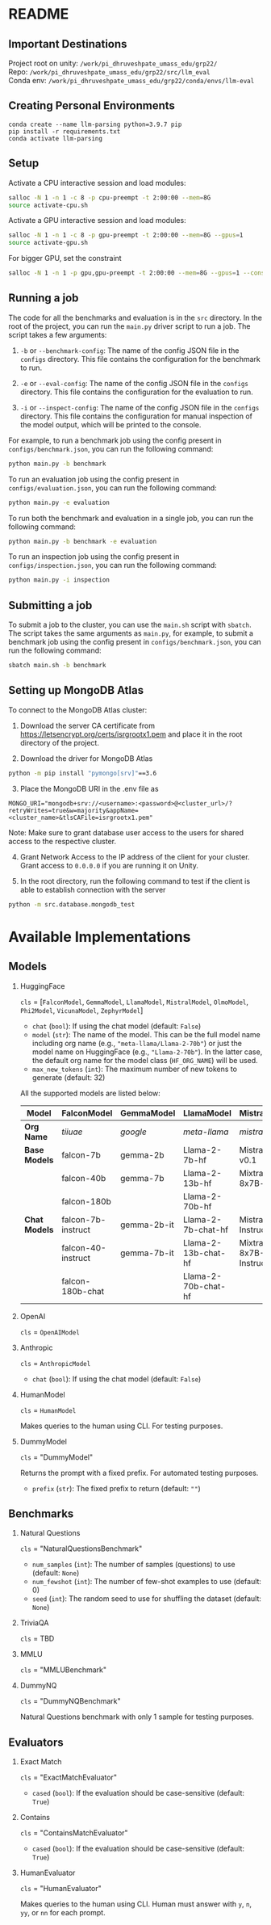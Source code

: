 # README

## Important Destinations
Project root on unity: `/work/pi_dhruveshpate_umass_edu/grp22/` <br />
Repo: `/work/pi_dhruveshpate_umass_edu/grp22/src/llm_eval` <br />
Conda env: `/work/pi_dhruveshpate_umass_edu/grp22/conda/envs/llm-eval` <br />

## Creating Personal Environments
`conda create --name llm-parsing python=3.9.7 pip` <br />
`pip install -r requirements.txt` <br />
`conda activate llm-parsing` <br />

## Setup

Activate a CPU interactive session and load modules:

```bash
salloc -N 1 -n 1 -c 8 -p cpu-preempt -t 2:00:00 --mem=8G
source activate-cpu.sh
```

Activate a GPU interactive session and load modules:

```bash
salloc -N 1 -n 1 -c 8 -p gpu-preempt -t 2:00:00 --mem=8G --gpus=1
source activate-gpu.sh
```

For bigger GPU, set the constraint

```bash
salloc -N 1 -n 1 -p gpu,gpu-preempt -t 2:00:00 --mem=8G --gpus=1 --constraint="[a100|m40|rtx8000]"
```

## Running a job

The code for all the benchmarks and evaluation is in the `src` directory. In
the root of the project, you can run the `main.py` driver script to run a job.
The script takes a few arguments:

1. `-b` or `--benchmark-config`: The name of the config JSON file in the
`configs` directory. This file contains the configuration for the benchmark
to run.

2. `-e` or `--eval-config`: The name of the config JSON file in the `configs`
directory. This file contains the configuration for the evaluation to run.

3. `-i` or `--inspect-config`: The name of the config JSON file in the
`configs` directory. This file contains the configuration for manual inspection
of the model output, which will be printed to the console.

For example, to run a benchmark job using the config present in
`configs/benchmark.json`, you can run the following command:

```bash
python main.py -b benchmark
```

To run an evaluation job using the config present in `configs/evaluation.json`,
you can run the following command:

```bash
python main.py -e evaluation
```

To run both the benchmark and evaluation in a single job, you can run the
following command:

```bash
python main.py -b benchmark -e evaluation
```

To run an inspection job using the config present in `configs/inspection.json`,
you can run the following command:

```bash
python main.py -i inspection
```

## Submitting a job

To submit a job to the cluster, you can use the `main.sh` script with `sbatch`.
The script takes the same arguments as `main.py`, for example, to submit a
benchmark job using the config present in `configs/benchmark.json`, you can run
the following command:

```bash
sbatch main.sh -b benchmark
```
## Setting up MongoDB Atlas

To connect to the MongoDB Atlas cluster:

1. Download the server CA certificate from https://letsencrypt.org/certs/isrgrootx1.pem and place it in the root directory of the project.

2. Download the driver for MongoDB Atlas
```bash
python -m pip install "pymongo[srv]"==3.6
```

3. Place the MongoDB URI in the .env file as 

`MONGO_URI="mongodb+srv://<username>:<password>@<cluster_url>/?retryWrites=true&w=majority&appName=<cluster_name>&tlsCAFile=isrgrootx1.pem"`

Note: Make sure to grant database user access to the users for shared access to the respective cluster.

4. Grant Network Access to the IP address of the client for your cluster. Grant access to `0.0.0.0` if you are running it on Unity. 

5. In the root directory, run the following command to test if the client is able to establish connection with the server

```bash
python -m src.database.mongodb_test
```

# Available Implementations

## Models

1. HuggingFace
    
    `cls` = [`FalconModel`, `GemmaModel`, `LlamaModel`, `MistralModel`,
    `OlmoModel`, `Phi2Model`, `VicunaModel`, `ZephyrModel`]
    * `chat` (`bool`): If using the chat model (default: `False`)
    * `model` (`str`): The name of the model. This can be the full model name
    including org name (e.g., `"meta-llama/Llama-2-70b"`) or just the model
    name on HuggingFace (e.g., `"Llama-2-70b"`). In the latter case, the
    default org name for the model class (`HF_ORG_NAME`) will be used.
    * `max_new_tokens` (`int`): The maximum number of new tokens to generate
    (default: 32)

    All the supported models are listed below:

    | **Model**       | **FalconModel**    | **GemmaModel** | **LlamaModel**      | **MistralModel**           | **OlmoModel**    | **Phi2Model** | **VicunaModel** | **ZephyrModel**      |
    |-----------------|--------------------|----------------|---------------------|----------------------------|------------------|---------------|-----------------|----------------------|
    | **Org Name**    | _tiiuae_           | _google_       | _meta-llama_        | _mistralai_                | _allenai_        | _microsoft_   | _lmsys_         | _HuggingFaceH4_      |
    | **Base Models** | falcon-7b          | gemma-2b       | Llama-2-7b-hf       | Mistral-7B-v0.1            | OLMo-1B          | phi-2         |                 |                      |
    |                 | falcon-40b         | gemma-7b       | Llama-2-13b-hf      | Mixtral-8x7B-v0.1          | OLMo-7B          |               |                 |                      |
    |                 | falcon-180b        |                | Llama-2-70b-hf      |                            |                  |               |                 |                      |
    | **Chat Models** | falcon-7b-instruct | gemma-2b-it    | Llama-2-7b-chat-hf  | Mistral-7B-Instruct-v0.2   | OLMo-7B-Instruct | phi-2         | vicuna-7b-v1.5  | zephyr-7b-beta       |
    |                 | falcon-40-instruct | gemma-7b-it    | Llama-2-13b-chat-hf | Mixtral-8x7B-Instruct-v0.1 |                  |               | vicuna-13b-v1.5 | zephyr-7b-gemma-v0.1 |
    |                 | falcon-180b-chat   |                | Llama-2-70b-chat-hf |                            |                  |               | vicuna-33b-v1.3 |                      |

2. OpenAI

    `cls` = `OpenAIModel`
    

3. Anthropic

    `cls` = `AnthropicModel`
    * `chat` (`bool`): If using the chat model (default: `False`)

4. HumanModel
    
    `cls` = `HumanModel`
    
    Makes queries to the human using CLI. For testing purposes.

5. DummyModel
    
    `cls` = "DummyModel"
    
    Returns the prompt with a fixed prefix. For automated testing purposes.

    * `prefix` (`str`): The fixed prefix to return (default: `""`)


## Benchmarks

1. Natural Questions

    `cls` = "NaturalQuestionsBenchmark"
    * `num_samples` (`int`): The number of samples (questions) to use (default: `None`)
    * `num_fewshot` (`int`): The number of few-shot examples to use (default: 0)
    * `seed` (`int`): The random seed to use for shuffling the dataset (default: `None`)

2. TriviaQA

    `cls` = TBD

3. MMLU

    `cls` = "MMLUBenchmark"
    
4. DummyNQ

    `cls` = "DummyNQBenchmark"
    
    Natural Questions benchmark with only 1 sample for testing purposes.


## Evaluators

1. Exact Match

    `cls` = "ExactMatchEvaluator"
    * `cased` (`bool`): If the evaluation should be case-sensitive (default: `True`)

2. Contains

    `cls` = "ContainsMatchEvaluator"
    * `cased` (`bool`): If the evaluation should be case-sensitive (default: `True`)

3. HumanEvaluator

    `cls` = "HumanEvaluator"
    
    Makes queries to the human using CLI. Human must answer with `y`, `n`, `yy`,
    or `nn` for each prompt.
